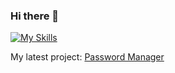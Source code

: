 ### Hi there 👋
[![My Skills](https://skillicons.dev/icons?i=python,vscode,git,linux,powershell,mysql)](https://www.linkedin.com/in/btnowakowski/)  

My latest project: [Password Manager](https://github.com/BtNowakowski/PasswordManager)
<!--
**BtNowakowski/BtNowakowski** is a ✨ _special_ ✨ repository because its `README.md` (this file) appears on your GitHub profile.

Here are some ideas to get you started:

- 🔭 I’m currently working on ...
- 🌱 I’m currently learning ...
- 👯 I’m looking to collaborate on ...
- 🤔 I’m looking for help with ...
- 💬 Ask me about ...
- 📫 How to reach me: ...
- 😄 Pronouns: ...
- ⚡ Fun fact: ...
-->
